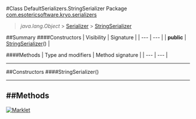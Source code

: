 #Class DefaultSerializers.StringSerializer
Package [com.esotericsoftware.kryo.serializers](README.md)<br>

> *java.lang.Object* > [Serializer](../Serializer.md) > [StringSerializer](StringSerializer.md)






##Summary
####Constructors
| Visibility | Signature |
| --- | --- |
| **public** | [StringSerializer](#stringserializer)() |

####Methods
| Type and modifiers | Method signature |
| --- | --- |

---


##Constructors
####StringSerializer()
> 


---


##Methods
---

[![Marklet](https://img.shields.io/badge/Generated%20by-Marklet-green.svg)](https://github.com/Faylixe/marklet)